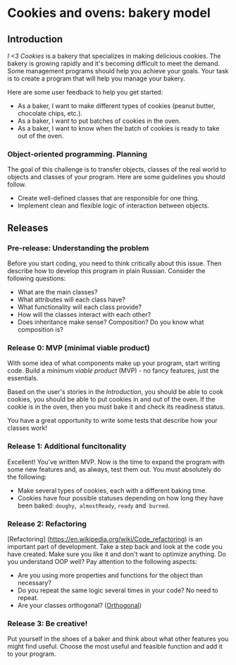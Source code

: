 # Cookies and ovens: bakery model

## Introduction

*I <3 Cookies* is a bakery that specializes in making delicious cookies. The bakery is growing rapidly and it's becoming difficult to meet the demand. Some management programs should help you achieve your goals. Your task is to create a program that will help you manage your bakery.

Here are some user feedback to help you get started:

- As a baker, I want to make different types of cookies (peanut butter, chocolate chips, etc.).
- As a baker, I want to put batches of cookies in the oven.
- As a baker, I want to know when the batch of cookies is ready to take out of the oven.

### Object-oriented programming. Planning 
The goal of this challenge is to transfer objects, classes of the real world to objects and classes of your program. Here are some guidelines you should follow.

* Create well-defined classes that are responsible for one thing.
* Implement clean and flexible logic of interaction between objects.

## Releases
### Pre-release: Understanding the problem

Before you start coding, you need to think critically about this issue. Then describe how to develop this program in plain Russian. Consider the following questions:

- What are the main classes?
- What attributes will each class have?
- What functionality will each class provide?
- How will the classes interact with each other?
- Does inheritance make sense? Composition? Do you know what composition is?


### Release 0: MVP (minimal viable product)

With some idea of ​​what components make up your program, start writing code. Build a *minimum viable product* (MVP) - no fancy features, just the essentials.

Based on the user's stories in the *Introduction*, you should be able to cook cookies, you should be able to put cookies in and out of the oven. If the cookie is in the oven, then you must bake it and check its readiness status.

You have a great opportunity to write some tests that describe how your classes work!


### Release 1: Additional funcitonality

Excellent! You've written MVP. Now is the time to expand the program with some new features and, as always, test them out. You must absolutely do the following:

- Make several types of cookies, each with a different baking time.
- Cookies have four possible statuses depending on how long they have been baked: `doughy`,` almostReady`, `ready` and` burned`.

### Release 2: Refactoring

[Refactoring] (https://en.wikipedia.org/wiki/Code_refactoring) is an important part of development. Take a step back and look at the code you have created. Make sure you like it and don't want to optimize anything. Do you understand OOP well? Pay attention to the following aspects:

- Are you using more properties and functions for the object than necessary?
- Do you repeat the same logic several times in your code? No need to repeat.
- Are your classes orthogonal? ([Orthogonal])

### Release 3: Be creative!
Put yourself in the shoes of a baker and think about what other features you might find useful. Choose the most useful and feasible function and add it to your program.

[Orthogonal]: http://stackoverflow.com/a/1527430
